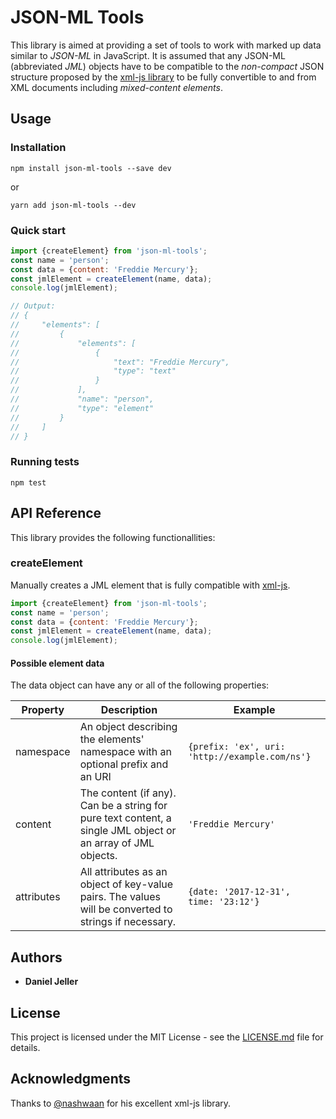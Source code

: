 # JSON-ML Tools

This library is aimed at providing a set of tools to work with marked up data similar to _JSON-ML_ in JavaScript. It is assumed that any JSON-ML (abbreviated _JML_) objects have to be compatible to the _non-compact_ JSON structure proposed by the [xml-js library](https://github.com/nashwaan/xml-js) to be fully convertible to and from XML documents including _mixed-content elements_.

## Usage

### Installation

`npm install json-ml-tools --save dev`

or

`yarn add json-ml-tools --dev`

### Quick start

```js
import {createElement} from 'json-ml-tools';
const name = 'person';
const data = {content: 'Freddie Mercury'};
const jmlElement = createElement(name, data);
console.log(jmlElement);

// Output:
// {
//     "elements": [
//         {
//             "elements": [
//                 {
//                     "text": "Freddie Mercury",
//                     "type": "text"
//                 }
//             ],
//             "name": "person",
//             "type": "element"
//         }
//     ]
// }
```

### Running tests

`npm test`

## API Reference

This library provides the following functionallities:

### createElement

Manually creates a JML element that is fully compatible with [xml-js](https://github.com/nashwaan/xml-js).

```js
import {createElement} from 'json-ml-tools';
const name = 'person';
const data = {content: 'Freddie Mercury'};
const jmlElement = createElement(name, data);
console.log(jmlElement);
```

#### Possible element data

The data object can have any or all of the following properties:

| Property | Description    | Example           |
|----------|------------|----------------------|
| namespace | An object describing the elements' namespace with an optional prefix and an URI    | `{prefix: 'ex', uri: 'http://example.com/ns'}` |
| content | The content (if any). Can be a string for pure text content, a single JML object or an array of JML objects. | `'Freddie Mercury'` |
| attributes | All attributes as an object of key-value pairs. The values will be converted to strings if necessary. | `{date: '2017-12-31', time: '23:12'}` |

## Authors

* **Daniel Jeller**

## License

This project is licensed under the MIT License - see the [LICENSE.md](LICENSE.md) file for details.

## Acknowledgments

Thanks to [@nashwaan](https://github.com/nashwaan) for his excellent xml-js library.
